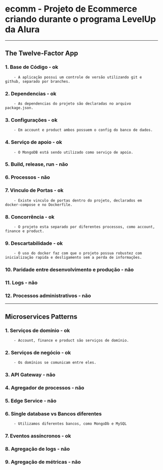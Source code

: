 # ecomm - Projeto de Ecommerce criando durante o programa LevelUp da Alura

--------------------------------------------------------------------------

## The Twelve-Factor App

### 1. Base de Código - ok
        - A aplicação possui um controle de versão utilizando git e github, separado por branches.
### 2. Dependencias - ok
        - As dependencias do projeto são declaradas no arquivo package.json.
### 3. Configurações - ok
        - Em account e product ambos possuem o config do banco de dados.
### 4. Serviço de apoio - ok
        - O MongoDB está sendo utilizado como serviço de apoio.
### 5. Build, release, run - não

### 6. Processos - não

### 7. Vinculo de Portas - ok
        - Existe vinculo de portas dentro do projeto, declarados em docker-compose e no Dockerfile.
### 8. Concorrência - ok
        - O projeto esta separado por diferentes processos, como account, finance e product.
### 9. Descartabilidade - ok
        - O uso do docker faz com que o projeto possua robustez com inicialização rapida e desligamento sem a perda de informações.
### 10. Paridade entre desenvolvimento e produção - não

### 11. Logs - não

### 12. Processos administrativos - não

--------------------------------------------------------------------------------

## Microservices Patterns

### 1. Serviços de domínio - ok
        - Account, finance e product são serviços de domínio.
### 2. Serviços de negócio - ok
        - Os domínios se comunicam entre eles.
### 3. API Gateway - não

### 4. Agregador de processos - não

### 5. Edge Service - não

### 6. Single database vs Bancos diferentes
        - Utilizamos diferentes bancos, como MongoDb e MySQL
### 7. Eventos assíncronos - ok

### 8. Agregação de logs - não

### 9. Agregação de métricas - não

